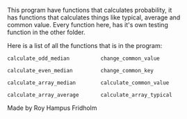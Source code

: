 
This program have functions that  calculates  probability,  it  
has functions that calculates things like typical, average and  
common value.  Every  function  here,  has  it's  own  testing  
function in the other folder.

Here is a list of all the functions that is  in  the  program:

```
calculate_odd_median          change_common_value

calculate_even_median         change_common_key

calculate_array_median        calculate_common_value

calculate_array_average       calculate_array_typical
```

Made by Roy Hampus Fridholm
